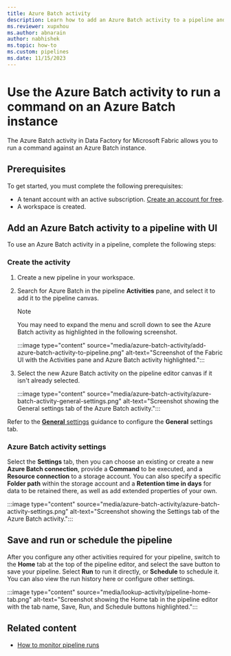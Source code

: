 ```yaml
---
title: Azure Batch activity
description: Learn how to add an Azure Batch activity to a pipeline and use it to connect to an Azure Batch instance and run a command.
ms.reviewer: xupxhou
ms.author: abnarain
author: nabhishek
ms.topic: how-to
ms.custom: pipelines
ms.date: 11/15/2023
---
```


# Use the Azure Batch activity to run a command on an Azure Batch instance

The Azure Batch activity in Data Factory for Microsoft Fabric allows you to run a command against an Azure Batch instance.

## Prerequisites

To get started, you must complete the following prerequisites:

- A tenant account with an active subscription. [Create an account for free](../fundamentals/fabric-trial.md).
- A workspace is created.

## Add an Azure Batch activity to a pipeline with UI

To use an Azure Batch activity in a pipeline, complete the following steps:

### Create the activity

1. Create a new pipeline in your workspace.
1. Search for Azure Batch in the pipeline **Activities** pane, and select it to add it to the pipeline canvas.

   > [!NOTE]
   > You may need to expand the menu and scroll down to see the Azure Batch activity as highlighted in the following screenshot.

   :::image type="content" source="media/azure-batch-activity/add-azure-batch-activity-to-pipeline.png" alt-text="Screenshot of the Fabric UI with the Activities pane and Azure Batch activity highlighted.":::

1. Select the new Azure Batch activity on the pipeline editor canvas if it isn't already selected.

   :::image type="content" source="media/azure-batch-activity/azure-batch-activity-general-settings.png" alt-text="Screenshot showing the General settings tab of the Azure Batch activity.":::

Refer to the [**General** settings](activity-overview.md#general-settings) guidance to configure the **General** settings tab.

### Azure Batch activity settings

Select the **Settings** tab, then you can choose an existing or create a new **Azure Batch connection**, provide a **Command** to be executed, and a **Resource connection** to a storage account. You can also specify a specific **Folder path** within the storage account and a **Retention time in days** for data to be retained there, as well as add extended properties of your own.

:::image type="content" source="media/azure-batch-activity/azure-batch-activity-settings.png" alt-text="Screenshot showing the Settings tab of the Azure Batch activity.":::

## Save and run or schedule the pipeline

After you configure any other activities required for your pipeline, switch to the **Home** tab at the top of the pipeline editor, and select the save button to save your pipeline. Select **Run** to run it directly, or **Schedule** to schedule it. You can also view the run history here or configure other settings.

:::image type="content" source="media/lookup-activity/pipeline-home-tab.png" alt-text="Screenshot showing the Home tab in the pipeline editor with the tab name, Save, Run, and Schedule buttons highlighted.":::

## Related content

- [How to monitor pipeline runs](monitor-pipeline-runs.md)
